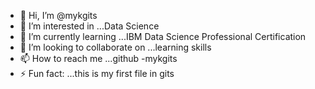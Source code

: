 - 👋 Hi, I’m @mykgits
- 👀 I’m interested in ...Data Science
- 🌱 I’m currently learning ...IBM Data Science Professional Certification
- 💞️ I’m looking to collaborate on ...learning skills
- 📫 How to reach me ...github -mykgits
- ⚡ Fun fact: ...this is my first file in gits

<!---
mykgits/mykgits is a ✨ special ✨ repository because its `README.md` (this file) appears on your GitHub profile.
You can click the Preview link to take a look at your changes.
--->

